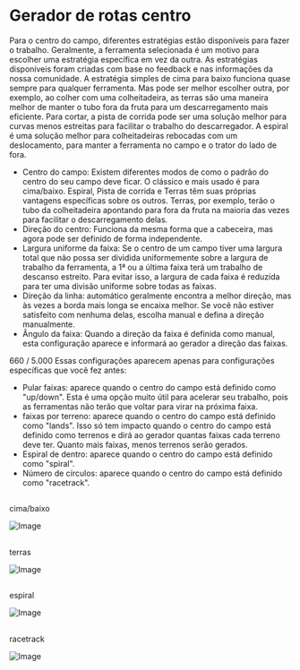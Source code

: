 # Gerador de rotas centro


Para o centro do campo, diferentes estratégias estão disponíveis para fazer o trabalho. Geralmente, a ferramenta selecionada é um motivo para escolher uma estratégia específica em vez da outra. As estratégias disponíveis foram criadas com base no feedback e nas informações da nossa comunidade.
A estratégia simples de cima para baixo funciona quase sempre para qualquer ferramenta. Mas pode ser melhor escolher outra, por exemplo, ao colher com uma colheitadeira, as terras são uma maneira melhor de manter o tubo fora da fruta para um descarregamento mais eficiente.
Para cortar, a pista de corrida pode ser uma solução melhor para curvas menos estreitas para facilitar o trabalho do descarregador.
A espiral é uma solução melhor para colheitadeiras rebocadas com um deslocamento, para manter a ferramenta no campo e o trator do lado de fora.



- Centro do campo: Existem diferentes modos de como o padrão do centro do seu campo deve ficar. O clássico e mais usado é para cima/baixo.
Espiral, Pista de corrida e Terras têm suas próprias vantagens específicas sobre os outros. Terras, por exemplo, terão o tubo da colheitadeira apontando para fora da fruta na maioria das vezes para facilitar o descarregamento delas.
- Direção do centro: Funciona da mesma forma que a cabeceira, mas agora pode ser definido de forma independente.
- Largura uniforme da faixa: Se o centro de um campo tiver uma largura total que não possa ser dividida uniformemente sobre a largura de trabalho da ferramenta, a 1ª ou a última faixa terá um trabalho de descanso estreito. Para evitar isso, a largura de cada faixa é reduzida para ter uma divisão uniforme sobre todas as faixas.
- Direção da linha: automático geralmente encontra a melhor direção, mas às vezes a borda mais longa se encaixa melhor. Se você não estiver satisfeito com nenhuma delas, escolha manual e defina a direção manualmente.
- Ângulo da faixa: Quando a direção da faixa é definida como manual, esta configuração aparece e informará ao gerador a direção das faixas.


660 / 5.000
Essas configurações aparecem apenas para configurações específicas que você fez antes:
- Pular faixas: aparece quando o centro do campo está definido como "up/down". Esta é uma opção muito útil para acelerar seu trabalho, pois as ferramentas não terão que voltar para virar na próxima faixa.
- faixas por terreno: aparece quando o centro do campo está definido como "lands". Isso só tem impacto quando o centro do campo está definido como terrenos e dirá ao gerador quantas faixas cada terreno deve ter. Quanto mais faixas, menos terrenos serão gerados.
- Espiral de dentro: aparece quando o centro do campo está definido como "spiral".
- Número de círculos: aparece quando o centro do campo está definido como "racetrack".


## 
cima/baixo


![Image](/home/runner/work/CourseplayHelp/CourseplayHelp/updown_0_0_1024_591.png)

## 
terras


![Image](/home/runner/work/CourseplayHelp/CourseplayHelp/lands_0_0_1024_599.png)

## 
espiral


![Image](/home/runner/work/CourseplayHelp/CourseplayHelp/spiral_0_0_1024_590.png)

## 
racetrack


![Image](/home/runner/work/CourseplayHelp/CourseplayHelp/racetrack_0_0_1024_589.png)

